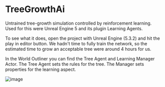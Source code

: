 # TreeGrowthAi
 
Untrained tree-growth simulation controlled by reinforcement learning.
Used for this were Unreal Engine 5 and its plugin Learning Agents.

To see what it does, open the project with Unreal Engine (5.3.2) and hit the play in editor button.
We hadn't time to fully train the network, so the estimated time to grow an acceptable tree were around 4 hours for us.

In the World Outliner you can find the Tree Agent and Learning Manager Actor.
The Tree Agent sets the rules for the tree.
The Manager sets properties for the learning aspect.

![image](https://github.com/CappedMonke/TreeGrowthAi/assets/100119945/2f8c8158-6926-49ca-add1-310b06d3a65f)
